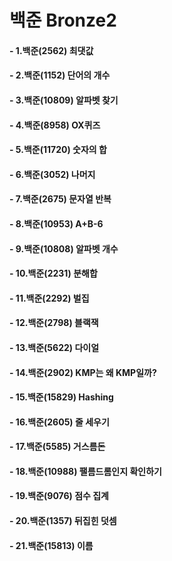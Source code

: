 # 백준 Bronze2 

#### - 1.백준(2562) 최댓값
#### - 2.백준(1152) 단어의 개수
#### - 3.백준(10809) 알파벳 찾기
#### - 4.백준(8958) OX퀴즈
#### - 5.백준(11720) 숫자의 합
#### - 6.백준(3052) 나머지
#### - 7.백준(2675) 문자열 반복
#### - 8.백준(10953) A+B-6
#### - 9.백준(10808) 알파벳 개수
#### - 10.백준(2231) 분해합
#### - 11.백준(2292) 벌집
#### - 12.백준(2798) 블랙잭
#### - 13.백준(5622) 다이얼
#### - 14.백준(2902) KMP는 왜 KMP일까?
#### - 15.백준(15829) Hashing
#### - 16.백준(2605) 줄 세우기
#### - 17.백준(5585) 거스름돈
#### - 18.백준(10988) 팰름드롬인지 확인하기
#### - 19.백준(9076) 점수 집계
#### - 20.백준(1357) 뒤집힌 덧셈
#### - 21.백준(15813) 이름 
